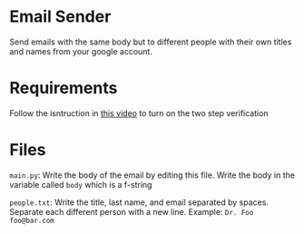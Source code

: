 # Email Sender
Send emails with the same body but to different people with their own titles and names from your google account.

# Requirements
Follow the isntruction in [this video](https://www.youtube.com/watch?v=g_j6ILT-X0k) to turn on the two step verification

# Files
`main.py`: Write the body of the email by editing this file. Write the body in the variable called `body` which is a f-string

`people.txt`: Write the title, last name, and email separated by spaces. Separate each different person with a new line. Example: `Dr. Foo foo@bar.com`

